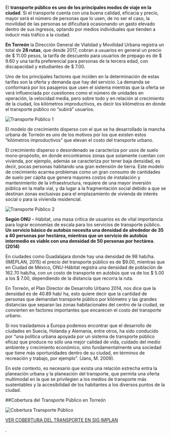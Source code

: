 
El **transporte público es uno de los principales modos de viaje en la ciudad**. Si el transporte cuenta con una buena calidad, eficacia y precio, mayor será el número de personas que lo usen, de no ser el caso, la movilidad de las personas se dificultará ocasionando un gasto elevado dentro de sus ingresos, optando por medios individuales que tienden a inducir más tráfico a la ciudad.



**En Torreón** la Dirección General de Vialidad y Movilidad Urbana registra un total de **28 rutas**, que desde 2017, cobran a usuarios en general un precio de $ 11.00 pesos, la tarifa de descuento para usuarios de prepago es de $ 9.60 y una tarifa preferencial para personas de la tercera edad, con discapacidad y estudiantes de $ 7.00.

Uno de los principales factores que inciden en la determinación de estas tarifas son la oferta y demanda que hay del servicio. La demanda se conformará por los pasajeros que usen el sistema mientras que la oferta se verá influenciada por cuestiones como el número de unidades en operación, la velocidad media, pero sobre todo y en relación al crecimiento de la ciudad, los kilómetros improductivos, es decir los kilómetros en donde el transporte público no “subirá” usuarios.

<img class="img-responsive" src="el-crecimiento-de-la-ciudad/infografico-transporte-publico.png" alt="Transporte Público 1">

El modelo de crecimiento disperso con el que se ha desarrollado la mancha urbana de Torreón es uno de los motivos por los que existen estos “kilómetros improductivos” que elevan el costo del transporte urbano.



El crecimiento disperso o desordenado se caracteriza por usos de suelo mono-propósito, en donde encontramos zonas que solamente cuentan con vivienda, por ejemplo, además se caracteriza por tener baja densidad, es decir, pocas personas habitando una gran extensión de tierra. Este modelo de crecimiento acarrea problemas como un gran consumo de cantidades de suelo per cápita que genera mayores costos de instalación y mantenimiento de la infraestructura, requiere de una mayor inversión pública en la malla vial, y da lugar a la fragmentación social debido a que se destinan zonas exclusivas para el emplazamiento de vivienda de interés social o para la vivienda residencial.

<img class="img-responsive" src="el-crecimiento-de-la-ciudad/infografico-transporte-publico2.png" alt="Transporte Público 2">

**Según ONU** – Hábitat, una masa crítica de usuarios es de vital importancia para lograr economías de escala para los servicios de transporte público. **Un servicio básico de autobús necesita una densidad de alrededor de 35 a 40 personas por hectárea, mientras que un servicio de autobús intermedio es viable con una densidad de 50 personas por hectárea. (2014)**

En ciudades como Guadalajara donde hay una densidad de 98 hab/ha. (IMEPLAN, 2015) el precio del transporte público es de $9.00, mientras que en Ciudad de México, ONU-Hábitat registra una densidad de población de  162.70 hab/ha, con un costo de transporte en autobús que va de los $ 5.00 a los $ 7.00, dependiendo de la distancia que recorra la ruta.

En Torreón, el Plan Director de Desarrollo Urbano 2014, nos dice que  la densidad es de 40.89 hab/ ha, esto quiere decir que la cantidad de personas que demandan transporte público por kilómetro y las grandes distancias que separan las zonas habitacionales del centro de la ciudad, se convierten en factores importantes que encarecen el costo del transporte urbano.

Si nos trasladamos a Europa podemos encontrar que el desarrollo de ciudades en Suecia, Holanda y Alemania, entre otros, ha sido conducido por “una política urbana apoyada por un sistema de transporte público eficaz que produce no sólo una mejor calidad de vida, cuidado del medio ambiente y crecimiento económico, sino fundamentalmente una sociedad que tiene más oportunidades dentro de su ciudad, en términos de recreación y trabajo, por ejemplo”. (Jans, M. 2009).

En este contexto, es necesario que exista una relación estrecha entra la planeación urbana y la planeación del transporte, que permita una oferta multimodal en la que se privilegien a los medios de transporte más sustentables y la accesibilidad de los habitantes a los diversos puntos de la ciudad.

##Cobertura del Transporte Público en Torreón

<img class="img-responsive" src="el-crecimiento-de-la-ciudad/cobertura-del-transporte-publico-en-torreon.png" alt="Cobertura Transporte Público">

[VER COBERTURA DEL TRANSPORTE EN SIG IMPLAN](http://www.trcimplan.gob.mx/sig-mapas-torreon/cobertura-transporte.html)


.
